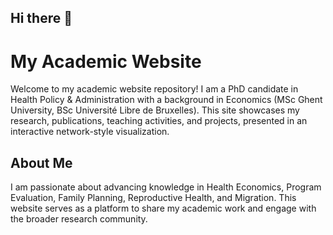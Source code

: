 ## Hi there 👋

<!--
**alinevandenbroeck/alinevandenbroeck** is a ✨ _special_ ✨ repository because its `README.md` (this file) appears on your GitHub profile.

Here are some ideas to get you started:

- 🔭 I’m currently working on ...
- 🌱 I’m currently learning ...
- 👯 I’m looking to collaborate on ...
- 🤔 I’m looking for help with ...
- 💬 Ask me about ...
- 📫 How to reach me: ...
- 😄 Pronouns: ...
- ⚡ Fun fact: ...
-->

# My Academic Website

Welcome to my academic website repository! I am a PhD candidate in Health Policy & Administration with a background in Economics (MSc Ghent University, BSc Université Libre de Bruxelles). This site showcases my research, publications, teaching activities, and projects, presented in an interactive network-style visualization.

## About Me

I am passionate about advancing knowledge in Health Economics, Program Evaluation, Family Planning, Reproductive Health, and Migration. This website serves as a platform to share my academic work and engage with the broader research community.



